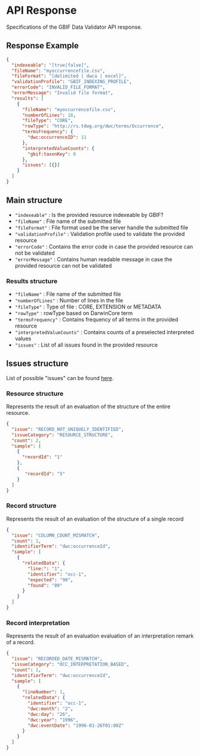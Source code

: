 # API Response
Specifications of the GBIF Data Validator API response.

## Response Example
```json
{
  "indexeable": "[true|false]",
  "fileName": "myoccurrencefile.csv",
  "fileFormat": "[delimited | dwca | excel]",
  "validationProfile": "GBIF_INDEXING_PROFILE",
  "errorCode": "INVALID_FILE_FORMAT",
  "errorMessage": "Invalid file format",
  "results": [
    {
      "fileName": "myoccurrencefile.csv",
      "numberOfLines": 18,
      "fileType": "CORE",
      "rowType": "http://rs.tdwg.org/dwc/terms/Occurrence",
      "termsFrequency": {
        "dwc:occurrenceID": 11
      },
      "interpretedValueCounts": {
        "gbif:taxonKey": 0
      },
      "issues": [{}]
    }
  ]
}
```

## Main structure
- `"indexeable"` : Is the provided resource indexeable by GBIF?
- `"fileName"` : File name of the submitted file
- `"fileFormat"` : File format used be the server handle the submitted file
- `"validationProfile"` : Validation profile used to validate the provided resource
- `"errorCode"` : Contains the error code in case the provided resource can not be validated
- `"errorMessage"` : Contains human readable message in case the provided resource can not be validated

### Results structure
- `"fileName"` : File name of the submitted file
- `"numberOfLines"` : Number of lines in the file
- `"fileType"` : Type of file : CORE, EXTENSION or METADATA
- `"rowType"` : rowType based on DarwinCore term
- `"termsFrequency"` : Contains frequency of all terms in the provided resource
- `"interpretedValueCounts"` : Contains counts of a preselected interpreted values
- `"issues"` : List of all issues found in the provided resource

## Issues structure

List of possible "issues" can be found [here](https://github.com/gbif/gbif-data-validator/blob/master/doc/evaluation_types.md).

### Resource structure
Represents the result of an evaluation of the structure of the entire resource.

```json
{
  "issue": "RECORD_NOT_UNIQUELY_IDENTIFIED",
  "issueCategory": "RESOURCE_STRUCTURE",
  "count": 2,
  "sample": [
    {
      "recordId": "1"
    },
    {
       "recordId": "5"
    }
  ]
}
```

### Record structure
Represents the result of an evaluation of the structure of a single record
```json
{
  "issue": "COLUMN_COUNT_MISMATCH",
  "count": 1,
  "identifierTerm": "dwc:occurrenceId",
  "sample": [
    {
      "relatedData": {
        "line:": "1",
        "identifier": "occ-1",
        "expected": "90",
        "found": "89"
      }
    }
  ]
}
```

### Record interpretation
Represents the result of an evaluation evaluation of an interpretation remark of a record.
```json
{
  "issue": "RECORDED_DATE_MISMATCH",
  "issueCategory": "OCC_INTERPRETATION_BASED",
  "count": 1,
  "identifierTerm": "dwc:occurrenceId",
  "sample": [
    {
      "lineNumber": 1,
      "relatedData": {
        "identifier": "occ-1",
        "dwc:month": "2",
        "dwc:day": "26",
        "dwc:year": "1996",
        "dwc:eventDate": "1996-01-26T01:00Z"
      }
    }
  ]
}
```

